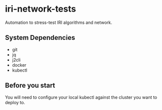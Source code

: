 # iri-network-tests
Automation to stress-test IRI algorithms and network.

## System Dependencies

* git
* jq
* j2cli
* docker
* kubectl

## Before you start

You will need to configure your local kubectl against the cluster you want to deploy to.
